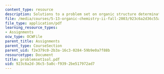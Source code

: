 ```yaml
---
content_type: resource
description: Solutions to a problem set on organic structure determination.
file: /media/courses/5-13-organic-chemistry-ii-fall-2003/923c6a2d36c55a8cf9392be517972ad7_problemset1sol.pdf
file_type: application/pdf
learning_resource_types:
- Assignments
ocw_type: OCWFile
parent_title: Assignments
parent_type: CourseSection
parent_uid: f2e379c0-2b3a-16c3-0284-59b9e0a7f88b
resourcetype: Document
title: problemset1sol.pdf
uid: 923c6a2d-36c5-5a8c-f939-2be517972ad7
---
```


